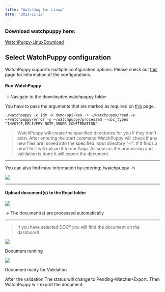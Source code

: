 ```yaml
---
title: "Watchdog for Linux"
date: "2021-11-22"
---
```


### Download watchpuppy here:

[WatchPuppy-Linux](blob:https://docs.cloudintegration.eu/e913a8f9-71ed-49dd-aab3-2c74dfbff5c7)[Download](blob:https://docs.cloudintegration.eu/e913a8f9-71ed-49dd-aab3-2c74dfbff5c7)

## Select WatchPuppy configuration

WatchPuppy supports multiple configuration options. Please check out [this](/doc2/doc2app/import/watchpuppy-configuration/) page for information of the configurations.

#### Run WatchPuppy

\-> Navigate to the downloaded watchpuppy folder

You have to pass the arguments that are marked as required on [this](/doc2/doc2app/import/watchpuppy-configuration/) page.

```
./watchpuppy -c idm -k demo-api-key -r ~/watchpuppy/read -e ~/watchpuppy/error -p ~/watchpuppy/processed --doc_types "INVOICE,DELIVERY_NOTE,ORDER_CONFIRMATION"
```

> WatchPuppy will create the specified directories for you if they don't exist. After entering the start command WatchPuppy will check if any new files are moved into the specified input directory "-r". If it finds a new file it will upload it to doc2app. As soon as the processing and validation is done it will export the document.

* * *

You can also find more information by entering:./watchpuppy -h

![](/_images/doc2/image.png)

* * *

#### Upload document(s) to the Read folder

![](/_images/doc2/Folder-Read.png)

\-> The document(s) are processed automatically

* * *

> If you have selected DOC² you will find the document on the dashboard

![](/_images/doc2/DOC²_Dashboard_1-1024x333.png)

Document running

![](/_images/doc2/DOC²_Dashboard_2-1024x343.png)

Document ready for Validation

After the validation The status will change to Pending-Watcher-Export. Then WatchPuppy will export the document.
